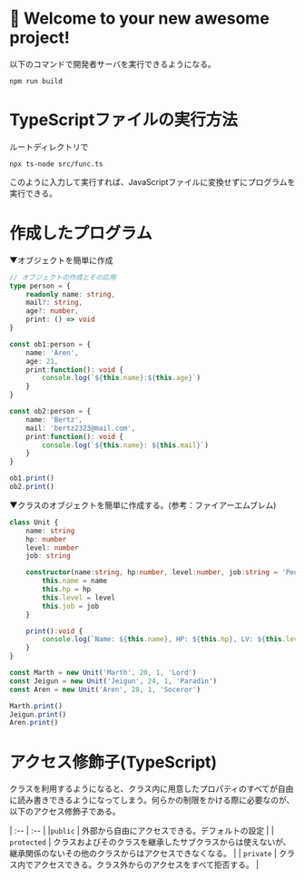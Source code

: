 # 🚀 Welcome to your new awesome project!

以下のコマンドで開発者サーバを実行できるようになる。

```
npm run build
```

# TypeScriptファイルの実行方法

ルートディレクトリで

```
npx ts-node src/func.ts
```

このように入力して実行すれば、JavaScriptファイルに変換せずにプログラムを実行できる。

# 作成したプログラム

▼オブジェクトを簡単に作成

```typescript
// オブジェクトの作成とその応用
type person = { 
    readonly name: string,
    mail?: string,
    age?: number,
    print: () => void
}

const ob1:person = {
    name: 'Aren',
    age: 21,
    print:function(): void {
        console.log(`${this.name}:${this.age}`)
    }
}

const ob2:person = {
    name: 'Bertz',
    mail: 'bertz2323@mail.com',
    print:function(): void {
        console.log(`${this.name}: ${this.mail}`)
    }
}

ob1.print()
ob2.print()
```

▼クラスのオブジェクトを簡単に作成する。(参考：ファイアーエムブレム)

```typescript
class Unit {
    name: string
    hp: number
    level: number
    job: string

    constructor(name:string, hp:number, level:number, job:string = 'People') {
        this.name = name
        this.hp = hp
        this.level = level
        this.job = job
    }

    print():void {
        console.log(`Name: ${this.name}, HP: ${this.hp}, LV: ${this.level}, JOB: ${this.job}`)
    }
}

const Marth = new Unit('Marth', 20, 1, 'Lord')
const Jeigun = new Unit('Jeigun', 24, 1, 'Paradin')
const Aren = new Unit('Aren', 28, 1, 'Soceror')

Marth.print()
Jeigun.print()
Aren.print()
```

# アクセス修飾子(TypeScript)

クラスを利用するようになると、クラス内に用意したプロパティのすべてが自由に読み書きできるようになってしまう。何らかの制限をかける際に必要なのが、以下のアクセス修飾子である。

| :-- | :-- |
|`public` | 外部から自由にアクセスできる。デフォルトの設定 |
| `protected` | クラスおよびそのクラスを継承したサブクラスからは使えないが、継承関係のないその他のクラスからはアクセスできなくなる。 |
| `private` | クラス内でアクセスできる。クラス外からのアクセスをすべて拒否する。 |